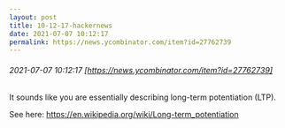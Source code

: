 ```yaml
---
layout: post
title: 10-12-17-hackernews
date: 2021-07-07 10:12:17
permalink: https://news.ycombinator.com/item?id=27762739
---
```


###### 2021-07-07 10:12:17 [https://news.ycombinator.com/item?id=27762739]
It sounds like you are essentially describing long-term potentiation (LTP).<p>See here: <a href="https:&#x2F;&#x2F;en.wikipedia.org&#x2F;wiki&#x2F;Long-term_potentiation" rel="nofollow">https:&#x2F;&#x2F;en.wikipedia.org&#x2F;wiki&#x2F;Long-term_potentiation</a>
